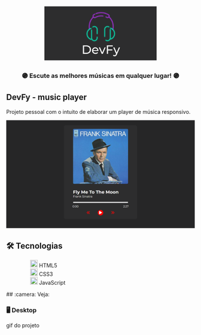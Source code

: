 <h1 align="center">
    <a src="https://ianvitor.github.io/DevFy/"><img alt="DevFy Banner" title="Devfy" src="assets/images/DevFy_banner.png" width="300px" /></a>
</h1>

<div align="center">
    <h3> 🟣 Escute as melhores músicas em qualquer lugar! 🟣 </h3>
</div>

## DevFy - music player

Projeto pessoal com o intuito de elaborar um player de música responsivo.

<div align="center" >
  <img alt="DevFy" title="Devfy" src="assets/images/layout.png"/>
</div>

## 🛠️ Tecnologias
<ul>
 <dd><img width=20px height=20px src='https://cdn.icon-icons.com/icons2/2107/PNG/512/file_type_html_icon_130541.png'> HTML5</dd>
 <dd><img width=20px height=20px src='https://icones.pro/wp-content/uploads/2022/08/css3.png'> CSS3</dd>
 <dd><img width=20px height=20px src='https://pcodinomebzero.neocities.org/Imagens/javascript1.png'> JavaScript</dd>
</ul> 
## :camera: Veja:

### 🖥️ Desktop

gif do projeto
